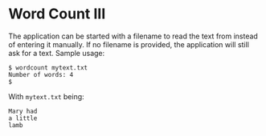 # Word Count III

The application can be started with a filename to read the text from instead of entering it manually. 
If no filename is provided, the application will still ask for a text. Sample usage:

```shell
$ wordcount mytext.txt
Number of words: 4
$
```

With `mytext.txt` being:

```text
Mary had
a little
lamb
```